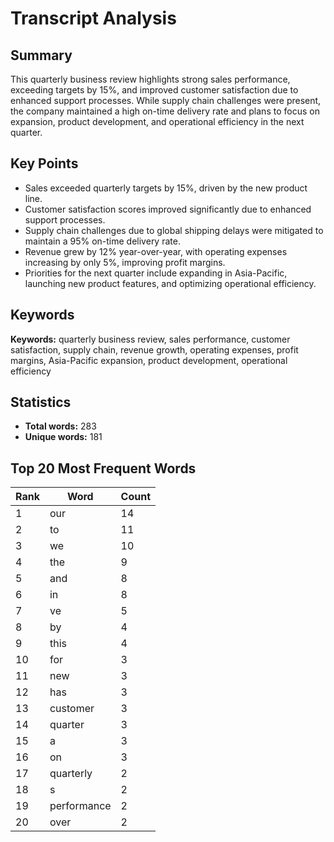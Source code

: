 # Transcript Analysis

## Summary
This quarterly business review highlights strong sales performance, exceeding targets by 15%, and improved customer satisfaction due to enhanced support processes. While supply chain challenges were present, the company maintained a high on-time delivery rate and plans to focus on expansion, product development, and operational efficiency in the next quarter.

## Key Points
- Sales exceeded quarterly targets by 15%, driven by the new product line.
- Customer satisfaction scores improved significantly due to enhanced support processes.
- Supply chain challenges due to global shipping delays were mitigated to maintain a 95% on-time delivery rate.
- Revenue grew by 12% year-over-year, with operating expenses increasing by only 5%, improving profit margins.
- Priorities for the next quarter include expanding in Asia-Pacific, launching new product features, and optimizing operational efficiency.

## Keywords
**Keywords:** quarterly business review, sales performance, customer satisfaction, supply chain, revenue growth, operating expenses, profit margins, Asia-Pacific expansion, product development, operational efficiency

## Statistics
- **Total words:** 283
- **Unique words:** 181

## Top 20 Most Frequent Words
| Rank | Word | Count |
|------|------|-------|
| 1 | our | 14 |
| 2 | to | 11 |
| 3 | we | 10 |
| 4 | the | 9 |
| 5 | and | 8 |
| 6 | in | 8 |
| 7 | ve | 5 |
| 8 | by | 4 |
| 9 | this | 4 |
| 10 | for | 3 |
| 11 | new | 3 |
| 12 | has | 3 |
| 13 | customer | 3 |
| 14 | quarter | 3 |
| 15 | a | 3 |
| 16 | on | 3 |
| 17 | quarterly | 2 |
| 18 | s | 2 |
| 19 | performance | 2 |
| 20 | over | 2 |